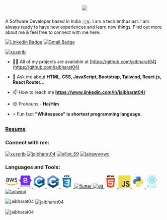 <h1 align="center">
  <a href="https://git.io/typing-svg">
    <img src="https://readme-typing-svg.herokuapp.com/?lines=Hello,+There!+👋;This+is+JAI+BHARAT...;Nice+to+meet+you!&center=true&size=30">
  </a>
</h1>
A Software Developer based in India 🇮🇳. I am a tech enthusiast. I am always ready to have new experiences and learn new things. Find out more about me & feel free to connect with me here:

[![Linkedin Badge](https://img.shields.io/badge/-LinkedIn-blue?style=flat-square&logo=Linkedin&logoColor=white&link=https://www.linkedin.com/in/jaibharat04/)](https://www.linkedin.com/in/jaibharat04/)
[![Gmail Badge](https://img.shields.io/badge/-jai.rawat.jb@gmail.com-c14438?style=flat-square&logo=Gmail&logoColor=white&link=mailto:jai.rawat.jb@gmail.com)](mailto:jai.rawat.jb@gmail.com)
<p align="left"> <a href="https://twitter.com/xuserjb" target="blank"><img src="https://img.shields.io/twitter/follow/xuserjb?logo=twitter&style=for-the-badge" alt="xuserjb" /></a> </p>

- 👨‍💻 All of my projects are available at [https://github.com/jaibharat04](https://github.com/jaibharat04)

- 💬 Ask me about **HTML, CSS, JavaScript, Bootstrap, Tailwind, React.js, React Router...**

- 📫 How to reach me **https://www.linkedin.com/in/jaibharat04/**
  
- 😊 Pronouns - **He/Him**

- ⚡ Fun fact **"Whitespace" is shortest programming language.**

### [Resume]([https://drive.google.com/file/d/1gNEZqWfHKqLoNoVxo5sv16igO3kfZzIc/view?usp=drive_link](https://drive.google.com/file/d/1FSmpsu-q7sHXaz8m1i3YBC4U4VtVpBta/view?usp=sharing))

<h3 align="left">Connect with me:</h3>
<p align="left">
<a href="https://twitter.com/xuserjb" target="blank"><img align="center" src="https://raw.githubusercontent.com/rahuldkjain/github-profile-readme-generator/master/src/images/icons/Social/twitter.svg" alt="xuserjb" height="30" width="40" /></a>
<a href="https://linkedin.com/in/jaibharat04" target="blank"><img align="center" src="https://raw.githubusercontent.com/rahuldkjain/github-profile-readme-generator/master/src/images/icons/Social/linked-in-alt.svg" alt="jaibharat04" height="30" width="40" /></a>
<a href="https://www.leetcode.com/elliot_59" target="blank"><img align="center" src="https://raw.githubusercontent.com/rahuldkjain/github-profile-readme-generator/master/src/images/icons/Social/leet-code.svg" alt="elliot_59" height="30" width="40" /></a>
<a href="https://auth.geeksforgeeks.org/user/jairawwxwc" target="blank"><img align="center" src="https://raw.githubusercontent.com/rahuldkjain/github-profile-readme-generator/master/src/images/icons/Social/geeks-for-geeks.svg" alt="jairawwxwc" height="30" width="40" /></a>
</p>

<h3 align="left">Languages and Tools:</h3>
<p align="left"> <a href="https://aws.amazon.com" target="_blank" rel="noreferrer"> <img src="https://raw.githubusercontent.com/devicons/devicon/master/icons/amazonwebservices/amazonwebservices-original-wordmark.svg" alt="aws" width="40" height="40"/> </a> <a href="https://getbootstrap.com" target="_blank" rel="noreferrer"> <img src="https://raw.githubusercontent.com/devicons/devicon/master/icons/bootstrap/bootstrap-plain-wordmark.svg" alt="bootstrap" width="40" height="40"/> </a> <a href="https://www.cprogramming.com/" target="_blank" rel="noreferrer"> <img src="https://raw.githubusercontent.com/devicons/devicon/master/icons/c/c-original.svg" alt="c" width="40" height="40"/> </a> <a href="https://www.w3schools.com/cpp/" target="_blank" rel="noreferrer"> <img src="https://raw.githubusercontent.com/devicons/devicon/master/icons/cplusplus/cplusplus-original.svg" alt="cplusplus" width="40" height="40"/> </a> <a href="https://www.w3schools.com/css/" target="_blank" rel="noreferrer"> <img src="https://raw.githubusercontent.com/devicons/devicon/master/icons/css3/css3-original-wordmark.svg" alt="css3" width="40" height="40"/> </a> <a href="https://flutter.dev" target="_blank" rel="noreferrer"> <img src="https://www.vectorlogo.zone/logos/flutterio/flutterio-icon.svg" alt="flutter" width="40" height="40"/> </a> <a href="https://git-scm.com/" target="_blank" rel="noreferrer"> <img src="https://www.vectorlogo.zone/logos/git-scm/git-scm-icon.svg" alt="git" width="40" height="40"/> </a> <a href="https://www.w3.org/html/" target="_blank" rel="noreferrer"> <img src="https://raw.githubusercontent.com/devicons/devicon/master/icons/html5/html5-original-wordmark.svg" alt="html5" width="40" height="40"/> </a> <a href="https://developer.mozilla.org/en-US/docs/Web/JavaScript" target="_blank" rel="noreferrer"> <img src="https://raw.githubusercontent.com/devicons/devicon/master/icons/javascript/javascript-original.svg" alt="javascript" width="40" height="40"/> </a> <a href="https://www.python.org" target="_blank" rel="noreferrer"> <img src="https://raw.githubusercontent.com/devicons/devicon/master/icons/python/python-original.svg" alt="python" width="40" height="40"/> </a> <a href="https://reactjs.org/" target="_blank" rel="noreferrer"> <img src="https://raw.githubusercontent.com/devicons/devicon/master/icons/react/react-original-wordmark.svg" alt="react" width="40" height="40"/> </a> <a href="https://tailwindcss.com/" target="_blank" rel="noreferrer"> <img src="https://www.vectorlogo.zone/logos/tailwindcss/tailwindcss-icon.svg" alt="tailwind" width="40" height="40"/> </a> </p>

<p><img align="left" src="https://github-readme-stats.vercel.app/api/top-langs?username=jaibharat04&show_icons=true&locale=en&layout=compact" alt="jaibharat04" /></p>

<p>&nbsp;<img align="center" src="https://github-readme-stats.vercel.app/api?username=jaibharat04&show_icons=true&locale=en" alt="jaibharat04" /></p>

<p><img align="center" src="https://github-readme-streak-stats.herokuapp.com/?user=jaibharat04&" alt="jaibharat04" /></p>
